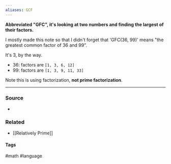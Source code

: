 ```yaml
---
aliases: GCF
---
```

**Abbreviated "GFC", it's looking at two numbers and finding the largest of their factors.**

I mostly made this note so that I didn't forget that 'GFC(36, 99)' means "the greatest common factor of 36 and 99".

It's 3, by the way.
- 36: factors are `[1, 3, 6, 12]`
- 99: factors are `[1, 3, 9, 11, 33]`

Note this is using factorization, **not prime factorization**.

---
### Source
- 

### Related
- [[Relatively Prime]]

#### Tags
#math #language 